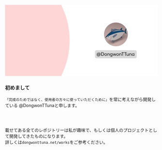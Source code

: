 ![Top Banner](https://github.com/DongwonTTuna/DongwonTTuna/blob/master/img/topBanner.png?raw=true)


### 初めまして

`「完成のためではなく、使用者の方々に使っていただくために」`を常に考えながら開発している
@DongwonTTunaと申します。


<br/>
<br/>


載せてある全てのレポジトリーは私が趣味で、もしくは個人のプロジェクトとして開発してきたものになります。<br/>
詳しくは`dongwonttuna.net/works`をご参考ください。
